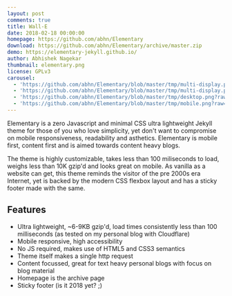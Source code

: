 ```yaml
---
layout: post
comments: true
title: Wall-E
date: 2018-02-18 00:00:00
homepage: https://github.com/abhn/Elementary
download: https://github.com/abhn/Elementary/archive/master.zip
demo: https://elementary-jekyll.github.io/
author: Abhishek Nagekar
thumbnail: elementary.png
license: GPLv3
carousel:
  - 'https://github.com/abhn/Elementary/blob/master/tmp/multi-display.png?raw=true'
  - 'https://github.com/abhn/Elementary/blob/master/tmp/multi-display.png?raw=true'
  - 'https://github.com/abhn/Elementary/blob/master/tmp/desktop.png?raw=true'
  - 'https://github.com/abhn/Elementary/blob/master/tmp/mobile.png?raw=true'
---
```


Elementary is a zero Javascript and minimal CSS ultra lightweight Jekyll theme for those of you who love simplicity, yet don't want to compromise on mobile responsiveness, readability and asthetics. Elementary is mobile first, content first and is aimed towards content heavy blogs.

The theme is highly customizable, takes less than 100 miliseconds to load, weighs less than 10K gzip'd and looks great on mobile. As vanilla as a website can get, this theme reminds the visitor of the pre 2000s era Internet, yet is backed by the modern CSS flexbox layout and has a sticky footer made with the same.

## Features

* Ultra lightweight, ~6-9KB gzip'd, load times consistently less than 100 milliseconds (as tested on my personal blog with Cloudflare)
* Mobile responsive, high accessibility
* No JS required, makes use of HTML5 and CSS3 semantics
* Theme itself makes a single http request
* Content focussed, great for text heavy personal blogs with focus on blog material
* Homepage is the archive page
* Sticky footer (is it 2018 yet? ;)
